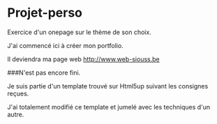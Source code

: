 # Projet-perso

Exercice d'un onepage sur le thème de son choix. 

J'ai commencé ici à créer mon portfolio. 

Il deviendra ma page web http://www.web-siouss.be

###N'est pas encore fini.

Je suis partie d'un template trouvé sur Html5up suivant les consignes reçues. 

J'ai totalement modifié ce template et jumelé avec les techniques d'un autre. 



 

